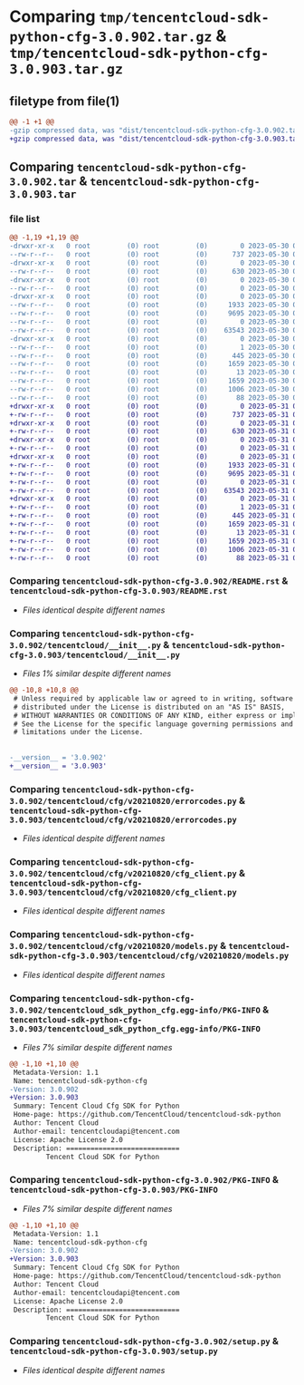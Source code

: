 # Comparing `tmp/tencentcloud-sdk-python-cfg-3.0.902.tar.gz` & `tmp/tencentcloud-sdk-python-cfg-3.0.903.tar.gz`

## filetype from file(1)

```diff
@@ -1 +1 @@
-gzip compressed data, was "dist/tencentcloud-sdk-python-cfg-3.0.902.tar", last modified: Tue May 30 00:18:11 2023, max compression
+gzip compressed data, was "dist/tencentcloud-sdk-python-cfg-3.0.903.tar", last modified: Wed May 31 02:06:19 2023, max compression
```

## Comparing `tencentcloud-sdk-python-cfg-3.0.902.tar` & `tencentcloud-sdk-python-cfg-3.0.903.tar`

### file list

```diff
@@ -1,19 +1,19 @@
-drwxr-xr-x   0 root         (0) root         (0)        0 2023-05-30 00:18:11.000000 tencentcloud-sdk-python-cfg-3.0.902/
--rw-r--r--   0 root         (0) root         (0)      737 2023-05-30 00:18:11.000000 tencentcloud-sdk-python-cfg-3.0.902/README.rst
-drwxr-xr-x   0 root         (0) root         (0)        0 2023-05-30 00:18:11.000000 tencentcloud-sdk-python-cfg-3.0.902/tencentcloud/
--rw-r--r--   0 root         (0) root         (0)      630 2023-05-30 00:18:11.000000 tencentcloud-sdk-python-cfg-3.0.902/tencentcloud/__init__.py
-drwxr-xr-x   0 root         (0) root         (0)        0 2023-05-30 00:18:11.000000 tencentcloud-sdk-python-cfg-3.0.902/tencentcloud/cfg/
--rw-r--r--   0 root         (0) root         (0)        0 2023-05-30 00:18:11.000000 tencentcloud-sdk-python-cfg-3.0.902/tencentcloud/cfg/__init__.py
-drwxr-xr-x   0 root         (0) root         (0)        0 2023-05-30 00:18:11.000000 tencentcloud-sdk-python-cfg-3.0.902/tencentcloud/cfg/v20210820/
--rw-r--r--   0 root         (0) root         (0)     1933 2023-05-30 00:18:11.000000 tencentcloud-sdk-python-cfg-3.0.902/tencentcloud/cfg/v20210820/errorcodes.py
--rw-r--r--   0 root         (0) root         (0)     9695 2023-05-30 00:18:11.000000 tencentcloud-sdk-python-cfg-3.0.902/tencentcloud/cfg/v20210820/cfg_client.py
--rw-r--r--   0 root         (0) root         (0)        0 2023-05-30 00:18:11.000000 tencentcloud-sdk-python-cfg-3.0.902/tencentcloud/cfg/v20210820/__init__.py
--rw-r--r--   0 root         (0) root         (0)    63543 2023-05-30 00:18:11.000000 tencentcloud-sdk-python-cfg-3.0.902/tencentcloud/cfg/v20210820/models.py
-drwxr-xr-x   0 root         (0) root         (0)        0 2023-05-30 00:18:11.000000 tencentcloud-sdk-python-cfg-3.0.902/tencentcloud_sdk_python_cfg.egg-info/
--rw-r--r--   0 root         (0) root         (0)        1 2023-05-30 00:18:11.000000 tencentcloud-sdk-python-cfg-3.0.902/tencentcloud_sdk_python_cfg.egg-info/dependency_links.txt
--rw-r--r--   0 root         (0) root         (0)      445 2023-05-30 00:18:11.000000 tencentcloud-sdk-python-cfg-3.0.902/tencentcloud_sdk_python_cfg.egg-info/SOURCES.txt
--rw-r--r--   0 root         (0) root         (0)     1659 2023-05-30 00:18:11.000000 tencentcloud-sdk-python-cfg-3.0.902/tencentcloud_sdk_python_cfg.egg-info/PKG-INFO
--rw-r--r--   0 root         (0) root         (0)       13 2023-05-30 00:18:11.000000 tencentcloud-sdk-python-cfg-3.0.902/tencentcloud_sdk_python_cfg.egg-info/top_level.txt
--rw-r--r--   0 root         (0) root         (0)     1659 2023-05-30 00:18:11.000000 tencentcloud-sdk-python-cfg-3.0.902/PKG-INFO
--rw-r--r--   0 root         (0) root         (0)     1006 2023-05-30 00:18:11.000000 tencentcloud-sdk-python-cfg-3.0.902/setup.py
--rw-r--r--   0 root         (0) root         (0)       88 2023-05-30 00:18:11.000000 tencentcloud-sdk-python-cfg-3.0.902/setup.cfg
+drwxr-xr-x   0 root         (0) root         (0)        0 2023-05-31 02:06:19.000000 tencentcloud-sdk-python-cfg-3.0.903/
+-rw-r--r--   0 root         (0) root         (0)      737 2023-05-31 02:06:19.000000 tencentcloud-sdk-python-cfg-3.0.903/README.rst
+drwxr-xr-x   0 root         (0) root         (0)        0 2023-05-31 02:06:19.000000 tencentcloud-sdk-python-cfg-3.0.903/tencentcloud/
+-rw-r--r--   0 root         (0) root         (0)      630 2023-05-31 02:06:19.000000 tencentcloud-sdk-python-cfg-3.0.903/tencentcloud/__init__.py
+drwxr-xr-x   0 root         (0) root         (0)        0 2023-05-31 02:06:19.000000 tencentcloud-sdk-python-cfg-3.0.903/tencentcloud/cfg/
+-rw-r--r--   0 root         (0) root         (0)        0 2023-05-31 02:06:19.000000 tencentcloud-sdk-python-cfg-3.0.903/tencentcloud/cfg/__init__.py
+drwxr-xr-x   0 root         (0) root         (0)        0 2023-05-31 02:06:19.000000 tencentcloud-sdk-python-cfg-3.0.903/tencentcloud/cfg/v20210820/
+-rw-r--r--   0 root         (0) root         (0)     1933 2023-05-31 02:06:19.000000 tencentcloud-sdk-python-cfg-3.0.903/tencentcloud/cfg/v20210820/errorcodes.py
+-rw-r--r--   0 root         (0) root         (0)     9695 2023-05-31 02:06:19.000000 tencentcloud-sdk-python-cfg-3.0.903/tencentcloud/cfg/v20210820/cfg_client.py
+-rw-r--r--   0 root         (0) root         (0)        0 2023-05-31 02:06:19.000000 tencentcloud-sdk-python-cfg-3.0.903/tencentcloud/cfg/v20210820/__init__.py
+-rw-r--r--   0 root         (0) root         (0)    63543 2023-05-31 02:06:19.000000 tencentcloud-sdk-python-cfg-3.0.903/tencentcloud/cfg/v20210820/models.py
+drwxr-xr-x   0 root         (0) root         (0)        0 2023-05-31 02:06:19.000000 tencentcloud-sdk-python-cfg-3.0.903/tencentcloud_sdk_python_cfg.egg-info/
+-rw-r--r--   0 root         (0) root         (0)        1 2023-05-31 02:06:19.000000 tencentcloud-sdk-python-cfg-3.0.903/tencentcloud_sdk_python_cfg.egg-info/dependency_links.txt
+-rw-r--r--   0 root         (0) root         (0)      445 2023-05-31 02:06:19.000000 tencentcloud-sdk-python-cfg-3.0.903/tencentcloud_sdk_python_cfg.egg-info/SOURCES.txt
+-rw-r--r--   0 root         (0) root         (0)     1659 2023-05-31 02:06:19.000000 tencentcloud-sdk-python-cfg-3.0.903/tencentcloud_sdk_python_cfg.egg-info/PKG-INFO
+-rw-r--r--   0 root         (0) root         (0)       13 2023-05-31 02:06:19.000000 tencentcloud-sdk-python-cfg-3.0.903/tencentcloud_sdk_python_cfg.egg-info/top_level.txt
+-rw-r--r--   0 root         (0) root         (0)     1659 2023-05-31 02:06:19.000000 tencentcloud-sdk-python-cfg-3.0.903/PKG-INFO
+-rw-r--r--   0 root         (0) root         (0)     1006 2023-05-31 02:06:19.000000 tencentcloud-sdk-python-cfg-3.0.903/setup.py
+-rw-r--r--   0 root         (0) root         (0)       88 2023-05-31 02:06:19.000000 tencentcloud-sdk-python-cfg-3.0.903/setup.cfg
```

### Comparing `tencentcloud-sdk-python-cfg-3.0.902/README.rst` & `tencentcloud-sdk-python-cfg-3.0.903/README.rst`

 * *Files identical despite different names*

### Comparing `tencentcloud-sdk-python-cfg-3.0.902/tencentcloud/__init__.py` & `tencentcloud-sdk-python-cfg-3.0.903/tencentcloud/__init__.py`

 * *Files 1% similar despite different names*

```diff
@@ -10,8 +10,8 @@
 # Unless required by applicable law or agreed to in writing, software
 # distributed under the License is distributed on an "AS IS" BASIS,
 # WITHOUT WARRANTIES OR CONDITIONS OF ANY KIND, either express or implied.
 # See the License for the specific language governing permissions and
 # limitations under the License.
 
 
-__version__ = '3.0.902'
+__version__ = '3.0.903'
```

### Comparing `tencentcloud-sdk-python-cfg-3.0.902/tencentcloud/cfg/v20210820/errorcodes.py` & `tencentcloud-sdk-python-cfg-3.0.903/tencentcloud/cfg/v20210820/errorcodes.py`

 * *Files identical despite different names*

### Comparing `tencentcloud-sdk-python-cfg-3.0.902/tencentcloud/cfg/v20210820/cfg_client.py` & `tencentcloud-sdk-python-cfg-3.0.903/tencentcloud/cfg/v20210820/cfg_client.py`

 * *Files identical despite different names*

### Comparing `tencentcloud-sdk-python-cfg-3.0.902/tencentcloud/cfg/v20210820/models.py` & `tencentcloud-sdk-python-cfg-3.0.903/tencentcloud/cfg/v20210820/models.py`

 * *Files identical despite different names*

### Comparing `tencentcloud-sdk-python-cfg-3.0.902/tencentcloud_sdk_python_cfg.egg-info/PKG-INFO` & `tencentcloud-sdk-python-cfg-3.0.903/tencentcloud_sdk_python_cfg.egg-info/PKG-INFO`

 * *Files 7% similar despite different names*

```diff
@@ -1,10 +1,10 @@
 Metadata-Version: 1.1
 Name: tencentcloud-sdk-python-cfg
-Version: 3.0.902
+Version: 3.0.903
 Summary: Tencent Cloud Cfg SDK for Python
 Home-page: https://github.com/TencentCloud/tencentcloud-sdk-python
 Author: Tencent Cloud
 Author-email: tencentcloudapi@tencent.com
 License: Apache License 2.0
 Description: ============================
         Tencent Cloud SDK for Python
```

### Comparing `tencentcloud-sdk-python-cfg-3.0.902/PKG-INFO` & `tencentcloud-sdk-python-cfg-3.0.903/PKG-INFO`

 * *Files 7% similar despite different names*

```diff
@@ -1,10 +1,10 @@
 Metadata-Version: 1.1
 Name: tencentcloud-sdk-python-cfg
-Version: 3.0.902
+Version: 3.0.903
 Summary: Tencent Cloud Cfg SDK for Python
 Home-page: https://github.com/TencentCloud/tencentcloud-sdk-python
 Author: Tencent Cloud
 Author-email: tencentcloudapi@tencent.com
 License: Apache License 2.0
 Description: ============================
         Tencent Cloud SDK for Python
```

### Comparing `tencentcloud-sdk-python-cfg-3.0.902/setup.py` & `tencentcloud-sdk-python-cfg-3.0.903/setup.py`

 * *Files identical despite different names*

